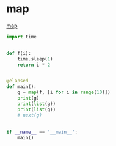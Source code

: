 # map

[map](https://docs.python.org/3/library/functions.html#map)

```python
import time


def f(i):
    time.sleep(1)
    return i * 2


@elapsed
def main():
    g = map(f, [i for i in range(10)])
    print(g)
    print(list(g))
    print(list(g))
    # next(g)
    
    
if __name__ == '__main__':
    main()
```
